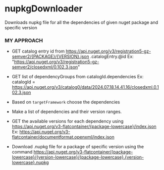 # nupkgDownloader
Downloads nupkg file for all the dependencies of given nuget package and specific version

### MY APPROACH

- GET catalog entry id from https://api.nuget.org/v3/registration5-gz-semver2/{PACKAGE}/{VERSION}.json .catalogEntry.@id
Ex: "https://api.nuget.org/v3/registration5-gz-semver2/closedxml/0.102.3.json"

- GET list of dependencyGroups from catalogId.dependencies  Ex: catalogId = https://api.nuget.org/v3/catalog0/data/2024.07.18.14.41.16/closedxml.0.102.3.json 

- Based on `targetFramework` choose the dependencies

- Make a list of dependencies and their version ranges. 

- GET the available versions for each dependency using https://api.nuget.org/v3-flatcontainer/{package-lowercase}/index.json  Ex: https://api.nuget.org/v3-flatcontainer/documentformat.openxml/index.json

- Download .nupkg file for a package of specific version using the command https://api.nuget.org/v3-flatcontainer/{package-lowercase}/{version-lowercase}/{package-lowercase}.{version-lowercase}.nupkg




